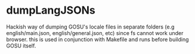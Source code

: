 # dumpLangJSONs
Hackish way of dumping GOSU's locale files in separate folders (e.g english/main.json, english/general.json, etc) since fs cannot work under browser. this is used in conjunction with Makefile and runs before building GOSU itself.
